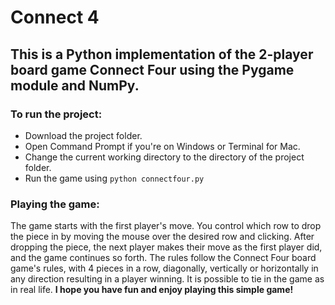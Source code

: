 # Connect 4
## This is a Python implementation of the 2-player board game Connect Four using the Pygame module and NumPy. 
### To run the project:
  * Download the project folder.
  * Open Command Prompt if you're on Windows or Terminal for Mac.
  * Change the current working directory to the directory of the project folder.
  * Run the game using `python connectfour.py`
### Playing the game:
The game starts with the first player's move. You control which row to drop the piece in by moving the mouse over the desired row and clicking. After dropping the piece, the next player makes their move as the first player did, and the game continues so forth. The rules follow the Connect Four board game's rules, with 4 pieces in a row, diagonally, vertically or horizontally in any direction resulting in a player winning. It is possible to tie in the game as in real life. **I hope you have fun and enjoy playing this simple game!**
